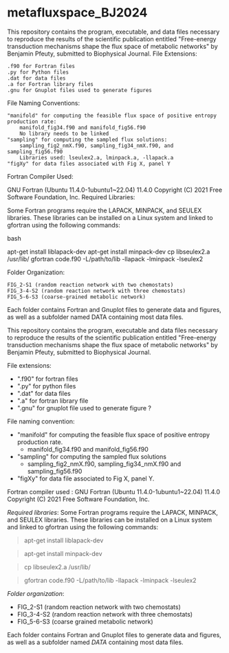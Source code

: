 # metafluxspace_BJ2024
This repository contains the program, executable, and data files necessary to reproduce the results of the scientific publication entitled "Free-energy transduction mechanisms shape the flux space of metabolic networks" by Benjamin Pfeuty, submitted to Biophysical Journal.
File Extensions:

    .f90 for Fortran files
    .py for Python files
    .dat for data files
    .a for Fortran library files
    .gnu for Gnuplot files used to generate figures

File Naming Conventions:

    "manifold" for computing the feasible flux space of positive entropy production rate:
        manifold_fig34.f90 and manifold_fig56.f90
        No library needs to be linked
    "sampling" for computing the sampled flux solutions:
        sampling_fig2_nmX.f90, sampling_fig34_nmX.f90, and sampling_fig56.f90
        Libraries used: lseulex2.a, lminpack.a, -llapack.a
    "figXy" for data files associated with Fig X, panel Y

Fortran Compiler Used:

GNU Fortran (Ubuntu 11.4.0-1ubuntu1~22.04) 11.4.0
Copyright (C) 2021 Free Software Foundation, Inc.
Required Libraries:

Some Fortran programs require the LAPACK, MINPACK, and SEULEX libraries. These libraries can be installed on a Linux system and linked to gfortran using the following commands:

bash

apt-get install liblapack-dev
apt-get install minpack-dev
cp libseulex2.a /usr/lib/
gfortran code.f90 -L/path/to/lib -llapack -lminpack -lseulex2

Folder Organization:

    FIG_2-S1 (random reaction network with two chemostats)
    FIG_3-4-S2 (random reaction network with three chemostats)
    FIG_5-6-S3 (coarse-grained metabolic network)

Each folder contains Fortran and Gnuplot files to generate data and figures, as well as a subfolder named DATA containing most data files.

This repository contains the program, executable and data files necessary to reproduce the results of the scientific publication entitled "Free-energy transduction mechanisms shape the flux space of metabolic networks" by Benjamin Pfeuty, submitted to Biophysical Journal.

File extensions:
- ".f90" for fortran files
- ".py" for python files
- ".dat" for data files
- ".a" for fortran library file
- ".gnu" for gnuplot file used to generate figure ?
  
File naming convention:
- "manifold" for computing the feasible flux space of positive entropy production rate.
  - manifold_fig34.f90 and manifold_fig56.f90
- "sampling" for computing the sampled flux solutions
  - sampling_fig2_nmX.f90, sampling_fig34_nmX.f90 and sampling_fig56.f90
- "figXy" for data file associated to Fig X, panel Y.
  
Fortran compiler used :
GNU Fortran (Ubuntu 11.4.0-1ubuntu1~22.04) 11.4.0
Copyright (C) 2021 Free Software Foundation, Inc.

*Required libraries*:
Some Fortran programs require the LAPACK, MINPACK, and SEULEX libraries. These libraries can be installed on a Linux system and linked to gfortran using the following commands:
> apt-get install liblapack-dev

> apt-get install minpack-dev

> cp libseulex2.a /usr/lib/

> gfortran code.f90 -L/path/to/lib -llapack -lminpack -lseulex2
 
*Folder organization*:
- FIG_2-S1 (random reaction network with two chemostats)
- FIG_3-4-S2 (random reaction network with three chemostats)
- FIG_5-6-S3 (coarse grained metabolic network)
  
Each folder contains Fortran and Gnuplot files to generate data and figures, as well as a subfolder named *DATA* containing most data files.
